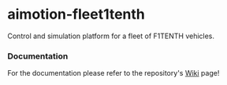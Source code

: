 # aimotion-fleet1tenth
Control and simulation platform for a fleet of F1TENTH vehicles.

### Documentation
For the documentation please refer to the repository's [Wiki](https://github.com/AIMotionLab-SZTAKI/aimotion-fleet1tenth/wiki) page!
